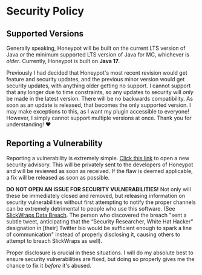 # Security Policy

## Supported Versions

Generally speaking, Honeypot will be built on the current LTS version of Java *or* the minimum supported LTS version of Java for MC, whichever is *older*. Currently, Honeypot is built on **Java 17**.

Previously I had decided that Honeypot's most recent revision would get feature and security updates, and the previous minor version would get security updates, with anything older getting no support. I cannot support that any longer due to time constraints, so any updates to security will *only* be made in the latest version. There will be no backwards compatibility. As soon as an update is released, that becomes the only supported version. I may make exceptions to this, as I want my plugin accessible to everyone! However, I simply cannot support multiple versions at once. Thank you for understanding! ❤️

## Reporting a Vulnerability

Reporting a vulnerability is extremely simple. [Click this link](https://github.com/TerrorByteTW/Honeypot/security/advisories/new) to open a new security advisory. This will be privately sent to the developers of Honeypot and will be reviewed as soon as received. If the flaw is deemed applicable, a fix will be released as soon as possible.

**DO NOT OPEN AN ISSUE FOR SECURITY VULNERABILITIES!** Not only will these be immediately closed and removed, but releasing information on security vulnerabilities without first attempting to notify the proper channels can be extremely detrimental to people who use this software. (See [SlickWraps Data Breach](https://web.archive.org/web/20200221151606/https://medium.com/@lynx0x00/i-hacked-slickwraps-this-is-how-8b0806358fbb). The person who discovered the breach "sent a subtle tweet, anticipating that the “Security Researcher, White Hat Hacker” designation in \[their\] Twitter bio would be sufficient enough to spark a line of communication" instead of properly disclosing it, causing others to attempt to breach SlickWraps as well).

Proper disclosure is crucial in these situations. I will do my absolute best to ensure security vulnerabilities are fixed, but doing so properly gives me the chance to fix it *before* it's abused.
